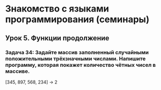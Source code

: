 # Знакомство с языками программирования (семинары)

## Урок 5. Функции продолжение

### Задача 34: Задайте массив заполненный случайными положительными трёхзначными числами. Напишите программу, которая покажет количество чётных чисел в массиве. ###
[345, 897, 568, 234] -> 2
